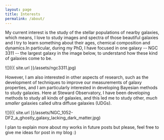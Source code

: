 ```yaml
---
layout: page
title: Interests
permalink: /about/
---
```


My current interest is the study of the stellar populations of nearby galaxies, which means, I love to study images and spectra of those beautiful galaxies and I try to learn something about their ages, chemical composition and dynamics.In particular, during my PhD, I have focused in one galaxy -- NGC 3311 -- the largest galaxy in the image below, to understand how these kind of galaxies come to be. 

![]({{ site.url }}/assets/ngc3311.jpg)


However, I am also interested in other aspects of research, such as the development of techniques to improve our measurements of galaxy properties, and I am particularly interested in developing Bayesian methods to study galaxies. Here at Steward Observatory, I have been developing methods to study all kinds of galaxies, and this led me to study other, *much smaller* galaxies called ultra diffuse galaxies (UDGs). 

![]({{ site.url }}/assets/NGC_1052-DF2_a_ghostly_galaxy_lacking_dark_matter.jpg)


I plan to explain more about my works in future posts but please, feel free to give me ideas for post in my blog :) 